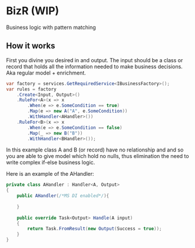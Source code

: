 # BizR (WIP)
Business logic with pattern matching
                            
## How it works

First you divine you desired in and output. The input should be a 
class or record that holds all the information needed to 
make business decisions. Aka regular model + enrichment. 

```csharp
var factory = services.GetRequiredService<IBusinessFactory>();
var rules = factory
    .Create<Input, Output>()
    .RuleFor<A>(x => x
        .When(e => e.SomeCondition == true)
        .Map(e => new A("A", e.SomeCondition))
        .WithHandler<AHandler>()) 
    .RuleFor<B>(x => x
        .When(e => e.SomeCondition == false)
        .Map(_ => new B("B"))
        .WithHandler<BHandler>());
```
In this example class A and B (or record) have no relationship
and and so you are able to give model which hold no nulls, thus 
elimination the need to write complex if-else business logic.

Here is an example of the AHandler:

```csharp
private class AHandler : Handler<A, Output>
{
    public AHandler(/*MS DI enabled*/){
        
    }
    
    public override Task<Output> Handle(A input)
    {
        return Task.FromResult(new Output(Success = true));
    }
}
```